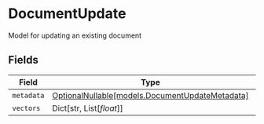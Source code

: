 # DocumentUpdate

Model for updating an existing document


## Fields

| Field                                                                                  | Type                                                                                   | Required                                                                               | Description                                                                            |
| -------------------------------------------------------------------------------------- | -------------------------------------------------------------------------------------- | -------------------------------------------------------------------------------------- | -------------------------------------------------------------------------------------- |
| `metadata`                                                                             | [OptionalNullable[models.DocumentUpdateMetadata]](../models/documentupdatemetadata.md) | :heavy_minus_sign:                                                                     | N/A                                                                                    |
| `vectors`                                                                              | Dict[str, List[*float*]]                                                               | :heavy_minus_sign:                                                                     | N/A                                                                                    |